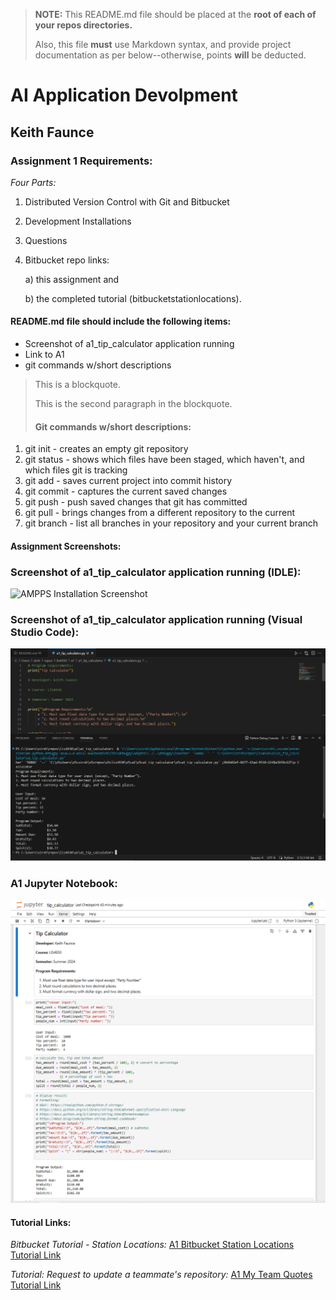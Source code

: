 > **NOTE:** This README.md file should be placed at the **root of each of your repos directories.**
>
>Also, this file **must** use Markdown syntax, and provide project documentation as per below--otherwise, points **will** be deducted.
>

# AI Application Devolpment 

## Keith Faunce

### Assignment 1 Requirements:

*Four Parts:*

1. Distributed Version Control with Git and Bitbucket
2. Development Installations
3. Questions
4. Bitbucket repo links:

   a) this assignment and

   b) the completed tutorial (bitbucketstationlocations).

#### README.md file should include the following items:

* Screenshot of a1_tip_calculator application running
* Link to A1
* git commands w/short descriptions

> This is a blockquote.
> 
> This is the second paragraph in the blockquote.
>
> #### Git commands w/short descriptions:

1. git init - creates an empty git repository
2. git status - shows which files have been staged, which haven't, and which files git is tracking
3. git add - saves current project into commit history
4. git commit - captures the current saved changes
5. git push - push saved changes that git has committed 
6. git pull - brings changes from a different repository to the current
7. git branch - list all branches in your repository and your current branch

#### Assignment Screenshots:

### Screenshot of a1_tip_calculator application running (IDLE):

![AMPPS Installation Screenshot](img/ampps.png)

### Screenshot of a1_tip_calculator application running (Visual Studio Code):

![Python Installation Screenshot VS Code](img/a1_tip_calculator_vs_code.png)

### A1 Jupyter Notebook:

![tip_calculator.ipynb](img/a1_jupyter_notebook.png "A1 Jupyter Notebook")


#### Tutorial Links:

*Bitbucket Tutorial - Station Locations:*
[A1 Bitbucket Station Locations Tutorial Link](https://bitbucket.org/username/bitbucketstationlocations/ "Bitbucket Station Locations")

*Tutorial: Request to update a teammate's repository:*
[A1 My Team Quotes Tutorial Link](https://bitbucket.org/lis4930_keithfaunce/bitbucketstationlocations/src/main/ "My Team Quotes Tutorial")
